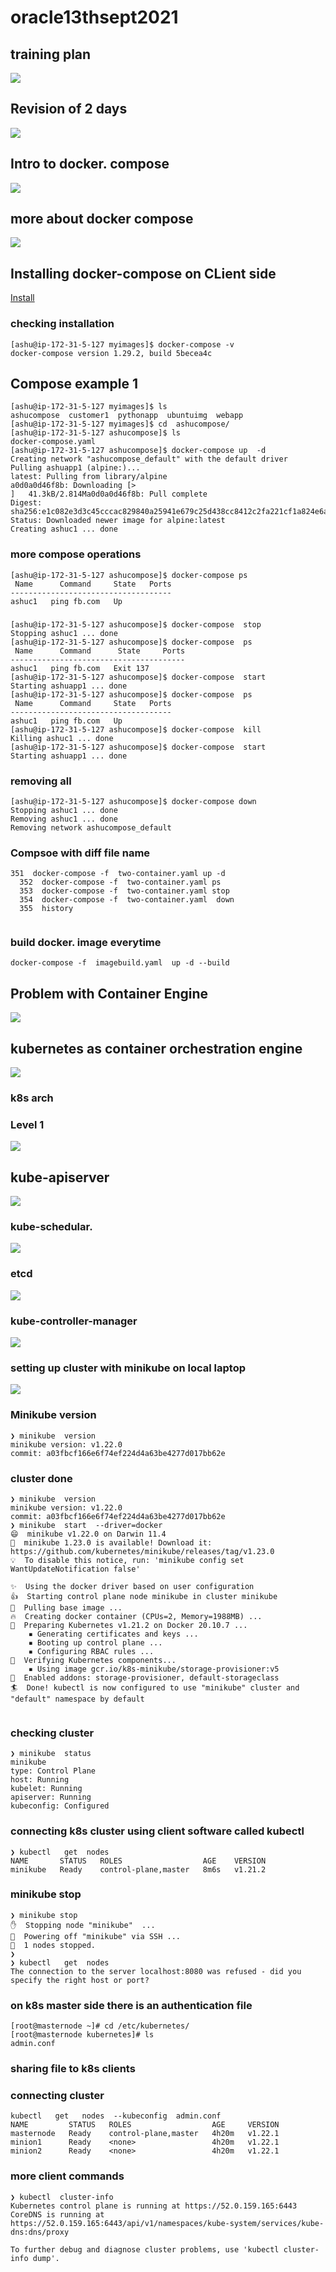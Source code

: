 # oracle13thsept2021

## training plan 

<img src="plan.png">

## Revision of 2 days 

<img src="rev.png">

## Intro to docker. compose 

<img src="compose.png">

## more about docker compose 

<img src="compose1.png">

## Installing docker-compose on CLient side 

[Install](https://docs.docker.com/compose/install/)

### checking installation 

```
[ashu@ip-172-31-5-127 myimages]$ docker-compose -v
docker-compose version 1.29.2, build 5becea4c

```

## Compose example 1 

```
[ashu@ip-172-31-5-127 myimages]$ ls
ashucompose  customer1  pythonapp  ubuntuimg  webapp
[ashu@ip-172-31-5-127 myimages]$ cd  ashucompose/
[ashu@ip-172-31-5-127 ashucompose]$ ls
docker-compose.yaml
[ashu@ip-172-31-5-127 ashucompose]$ docker-compose up  -d  
Creating network "ashucompose_default" with the default driver
Pulling ashuapp1 (alpine:)...
latest: Pulling from library/alpine
a0d0a0d46f8b: Downloading [>                                                  ]   41.3kB/2.814Ma0d0a0d46f8b: Pull complete
Digest: sha256:e1c082e3d3c45cccac829840a25941e679c25d438cc8412c2fa221cf1a824e6a
Status: Downloaded newer image for alpine:latest
Creating ashuc1 ... done

```

### more compose operations 

```
[ashu@ip-172-31-5-127 ashucompose]$ docker-compose ps 
 Name      Command     State   Ports
------------------------------------
ashuc1   ping fb.com   Up      

```

### 

```
[ashu@ip-172-31-5-127 ashucompose]$ docker-compose  stop 
Stopping ashuc1 ... done
[ashu@ip-172-31-5-127 ashucompose]$ docker-compose  ps
 Name      Command      State     Ports
---------------------------------------
ashuc1   ping fb.com   Exit 137        
[ashu@ip-172-31-5-127 ashucompose]$ docker-compose  start
Starting ashuapp1 ... done
[ashu@ip-172-31-5-127 ashucompose]$ docker-compose  ps
 Name      Command     State   Ports
------------------------------------
ashuc1   ping fb.com   Up           
[ashu@ip-172-31-5-127 ashucompose]$ docker-compose  kill
Killing ashuc1 ... done
[ashu@ip-172-31-5-127 ashucompose]$ docker-compose  start
Starting ashuapp1 ... done

```

### removing all 

```
[ashu@ip-172-31-5-127 ashucompose]$ docker-compose down 
Stopping ashuc1 ... done
Removing ashuc1 ... done
Removing network ashucompose_default

```

### Compsoe with diff file name 

```
351  docker-compose -f  two-container.yaml up -d
  352  docker-compose -f  two-container.yaml ps
  353  docker-compose -f  two-container.yaml stop
  354  docker-compose -f  two-container.yaml  down
  355  history 
  
```

### build docker. image everytime 

```
docker-compose -f  imagebuild.yaml  up -d --build 

```

## Problem with Container Engine 

<img src="prob.png">

## kubernetes as container orchestration engine 

<img src="carch.png">

### k8s arch 

### Level 1 

<img src="l1.png">

##  kube-apiserver 

<img src="api.png">

### kube-schedular. 

<img src="sch.png">

### etcd 

<img src="etcd.png">

### kube-controller-manager

<img src="kcm.png">

### setting up cluster with minikube on local laptop 

<img src="minikube.png">

### Minikube version 

```
❯ minikube  version
minikube version: v1.22.0
commit: a03fbcf166e6f74ef224d4a63be4277d017bb62e

```

### cluster done 

```
❯ minikube  version
minikube version: v1.22.0
commit: a03fbcf166e6f74ef224d4a63be4277d017bb62e
❯ minikube  start  --driver=docker
😄  minikube v1.22.0 on Darwin 11.4
🎉  minikube 1.23.0 is available! Download it: https://github.com/kubernetes/minikube/releases/tag/v1.23.0
💡  To disable this notice, run: 'minikube config set WantUpdateNotification false'

✨  Using the docker driver based on user configuration
👍  Starting control plane node minikube in cluster minikube
🚜  Pulling base image ...
🔥  Creating docker container (CPUs=2, Memory=1988MB) ...
🐳  Preparing Kubernetes v1.21.2 on Docker 20.10.7 ...
    ▪ Generating certificates and keys ...
    ▪ Booting up control plane ...
    ▪ Configuring RBAC rules ...
🔎  Verifying Kubernetes components...
    ▪ Using image gcr.io/k8s-minikube/storage-provisioner:v5
🌟  Enabled addons: storage-provisioner, default-storageclass
🏄  Done! kubectl is now configured to use "minikube" cluster and "default" namespace by default


```

### checking cluster 

```
❯ minikube  status
minikube
type: Control Plane
host: Running
kubelet: Running
apiserver: Running
kubeconfig: Configured

```

### connecting k8s cluster using client software called kubectl 

```
❯ kubectl   get  nodes
NAME       STATUS   ROLES                  AGE    VERSION
minikube   Ready    control-plane,master   8m6s   v1.21.2

```

### minikube stop 

```
❯ minikube stop
✋  Stopping node "minikube"  ...
🛑  Powering off "minikube" via SSH ...
🛑  1 nodes stopped.
❯ 
❯ kubectl   get  nodes
The connection to the server localhost:8080 was refused - did you specify the right host or port?

```

### on k8s master side there is an authentication file 

```
[root@masternode ~]# cd /etc/kubernetes/
[root@masternode kubernetes]# ls
admin.conf 

```


### sharing file to k8s clients

### connecting  cluster

```
kubectl   get   nodes  --kubeconfig  admin.conf
NAME         STATUS   ROLES                  AGE     VERSION
masternode   Ready    control-plane,master   4h20m   v1.22.1
minion1      Ready    <none>                 4h20m   v1.22.1
minion2      Ready    <none>                 4h20m   v1.22.1

```

### more client commands 

```
❯ kubectl  cluster-info
Kubernetes control plane is running at https://52.0.159.165:6443
CoreDNS is running at https://52.0.159.165:6443/api/v1/namespaces/kube-system/services/kube-dns:dns/proxy

To further debug and diagnose cluster problems, use 'kubectl cluster-info dump'.

```



